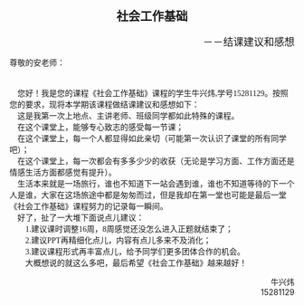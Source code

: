 ## <center>社会工作基础</center>
<p align ="right"><font size ="4" face ="仿宋">－－结课建议和感想 </font></p>
<font face="仿宋">尊敬的安老师：</font><br>
　　<p><font face="仿宋">　您好！我是您的课程《社会工作基础》课程的学生牛兴炜,学号15281129。按照您的要求，现将本学期该课程做结课建议和感想如下：<br>
　这是我第一次上地点、主讲老师、班级同学都如此特殊的课程。<br>　在这个课堂上，能够专心致志的感受每一节课；<br>　在这个课堂上，每一个人都显得如此亲切（可能第一次认识了课堂的所有同学吧）；<br>　在这个课堂上，每一次都会有多多少少的收获（无论是学习方面、工作方面还是情感生活方面都感觉有提升）。<br>
　生活本来就是一场旅行，谁也不知道下一站会遇到谁，谁也不知道等待的下一个人是谁，大家在这场旅途中都是匆匆而过，但是我却在第一堂也可能是最后一堂《社会工作基础》课程努力的记录每一瞬间。　<br>
　好了，扯了一大堆下面说点儿建议：<br>
　　1.建议课时调整16周，8周感觉还没怎么进入正题就结束了；<br>
　　2.建议PPT再精细化点儿，内容有点儿多来不及消化；<br>
　　3.建议课程形式再丰富点儿，给予同学们更多团体合作的机会。<br>
　　大概想说的就这么多吧，最后希望《社会工作基础》越来越好！</font></p>
<p align="right" >        　　　牛兴炜       <br>
             15281129</p>